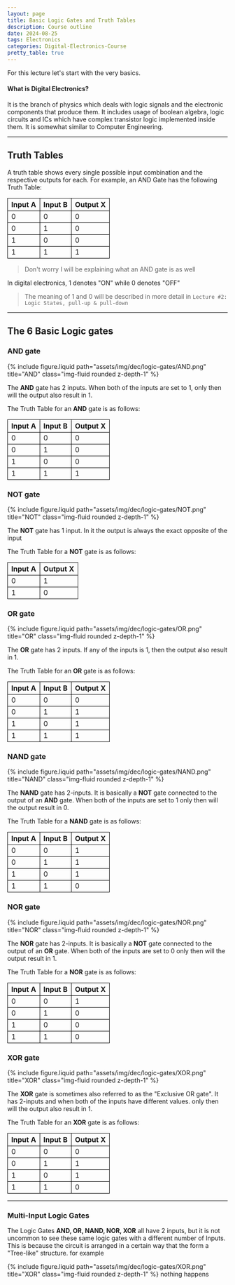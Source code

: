 ```yaml
---
layout: page
title: Basic Logic Gates and Truth Tables
description: Course outline
date: 2024-08-25
tags: Electronics
categories: Digital-Electronics-Course
pretty_table: true
---
```


<style>
th, td {
  border:1px solid black;
}
</style>

For this lecture let's start with the very basics.

#### What is Digital Electronics?

It is the branch of physics which deals with logic signals and the electronic components that produce them. It includes usage of boolean algebra, logic circuits and ICs which have complex transistor logic implemented inside them. It is somewhat similar to Computer Engineering.

---

## Truth Tables

A truth table shows every single possible input combination and the respective outputs for each. For example, an AND Gate has the following Truth Table:

| Input A | Input B | Output X |
| ------- | ------- | -------- |
| 0       | 0       | 0        |
| 0       | 1       | 0        |
| 1       | 0       | 0        |
| 1       | 1       | 1        |

> Don't worry I will be explaining what an AND gate is as well

In digital electronics, 1 denotes "ON" while 0 denotes "OFF"

> The meaning of 1 and 0 will be described in more detail in `Lecture #2: Logic States, pull-up & pull-down`

---

## The 6 Basic Logic gates

### AND gate

{% include figure.liquid path="assets/img/dec/logic-gates/AND.png" title="AND" class="img-fluid rounded z-depth-1" %}

The **AND** gate has 2 inputs. When both of the inputs are set to 1, only then will the output also result in 1.

The Truth Table for an **AND** gate is as follows:

| Input A | Input B | Output X |
| ------- | ------- | -------- |
| 0       | 0       | 0        |
| 0       | 1       | 0        |
| 1       | 0       | 0        |
| 1       | 1       | 1        |

### NOT gate

{% include figure.liquid path="assets/img/dec/logic-gates/NOT.png" title="NOT" class="img-fluid rounded z-depth-1" %}

The **NOT** gate has 1 input. In it the output is always the exact opposite of the input

The Truth Table for a **NOT** gate is as follows:

| Input A | Output X |
| ------- | -------- |
| 0       | 1        |
| 1       | 0        |

### OR gate

{% include figure.liquid path="assets/img/dec/logic-gates/OR.png" title="OR" class="img-fluid rounded z-depth-1" %}

The **OR** gate has 2 inputs. If any of the inputs is 1, then the output also result in 1.

The Truth Table for an **OR** gate is as follows:

| Input A | Input B | Output X |
| ------- | ------- | -------- |
| 0       | 0       | 0        |
| 0       | 1       | 1        |
| 1       | 0       | 1        |
| 1       | 1       | 1        |

### NAND gate

{% include figure.liquid path="assets/img/dec/logic-gates/NAND.png" title="NAND" class="img-fluid rounded z-depth-1" %}

The **NAND** gate has 2-inputs. It is basically a **NOT** gate connected to the output of an **AND** gate. When both of the inputs are set to 1 only then will the output result in 0.

The Truth Table for a **NAND** gate is as follows:

| Input A | Input B | Output X |
| ------- | ------- | -------- |
| 0       | 0       | 1        |
| 0       | 1       | 1        |
| 1       | 0       | 1        |
| 1       | 1       | 0        |

### NOR gate

{% include figure.liquid path="assets/img/dec/logic-gates/NOR.png" title="NOR" class="img-fluid rounded z-depth-1" %}

The **NOR** gate has 2-inputs. It is basically a **NOT** gate connected to the output of an **OR** gate. When both of the inputs are set to 0 only then will the output result in 1.

The Truth Table for a **NOR** gate is as follows:

| Input A | Input B | Output X |
| ------- | ------- | -------- |
| 0       | 0       | 1        |
| 0       | 1       | 0        |
| 1       | 0       | 0        |
| 1       | 1       | 0        |

### XOR gate

{% include figure.liquid path="assets/img/dec/logic-gates/XOR.png" title="XOR" class="img-fluid rounded z-depth-1" %}

The **XOR** gate is sometimes also referred to as the "Exclusive OR gate". It has 2-inputs and when both of the inputs have different values. only then will the output also result in 1.

The Truth Table for an **XOR** gate is as follows:

| Input A | Input B | Output X |
| ------- | ------- | -------- |
| 0       | 0       | 0        |
| 0       | 1       | 1        |
| 1       | 0       | 1        |
| 1       | 1       | 0        |

---

### Multi-Input Logic Gates

The Logic Gates **AND, OR, NAND, NOR, XOR** all have 2 inputs, but it is not uncommon to see these same logic gates with a different number of Inputs. This is because the circuit is arranged in a certain way that the form a "Tree-like" structure. for example

{% include figure.liquid path="assets/img/dec/logic-gates/XOR.png" title="XOR" class="img-fluid rounded z-depth-1" %}
nothing happens
